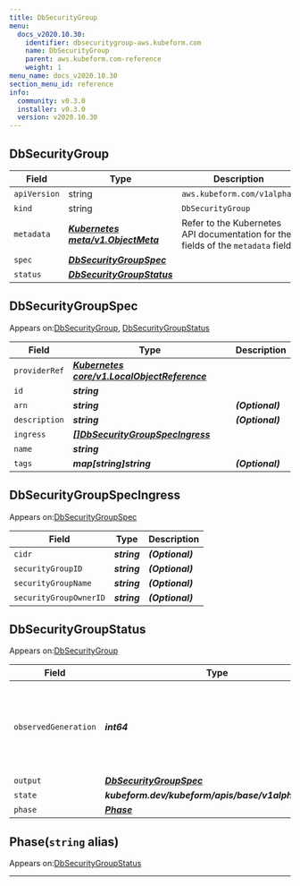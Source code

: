 ```yaml
---
title: DbSecurityGroup
menu:
  docs_v2020.10.30:
    identifier: dbsecuritygroup-aws.kubeform.com
    name: DbSecurityGroup
    parent: aws.kubeform.com-reference
    weight: 1
menu_name: docs_v2020.10.30
section_menu_id: reference
info:
  community: v0.3.0
  installer: v0.3.0
  version: v2020.10.30
---
```


## DbSecurityGroup
| Field | Type | Description |
| ------ | ----- | ----------- |
| `apiVersion` | string | `aws.kubeform.com/v1alpha1` |
|    `kind` | string | `DbSecurityGroup` |
| `metadata` | ***[Kubernetes meta/v1.ObjectMeta](https://v1-18.docs.kubernetes.io/docs/reference/generated/kubernetes-api/v1.18/#objectmeta-v1-meta)***|Refer to the Kubernetes API documentation for the fields of the `metadata` field.|
| `spec` | ***[DbSecurityGroupSpec](#dbsecuritygroupspec)***||
| `status` | ***[DbSecurityGroupStatus](#dbsecuritygroupstatus)***||
## DbSecurityGroupSpec

Appears on:[DbSecurityGroup](#dbsecuritygroup), [DbSecurityGroupStatus](#dbsecuritygroupstatus)

| Field | Type | Description |
| ------ | ----- | ----------- |
| `providerRef` | ***[Kubernetes core/v1.LocalObjectReference](https://v1-18.docs.kubernetes.io/docs/reference/generated/kubernetes-api/v1.18/#localobjectreference-v1-core)***||
| `id` | ***string***||
| `arn` | ***string***| ***(Optional)*** |
| `description` | ***string***| ***(Optional)*** |
| `ingress` | ***[[]DbSecurityGroupSpecIngress](#dbsecuritygroupspecingress)***||
| `name` | ***string***||
| `tags` | ***map[string]string***| ***(Optional)*** |
## DbSecurityGroupSpecIngress

Appears on:[DbSecurityGroupSpec](#dbsecuritygroupspec)

| Field | Type | Description |
| ------ | ----- | ----------- |
| `cidr` | ***string***| ***(Optional)*** |
| `securityGroupID` | ***string***| ***(Optional)*** |
| `securityGroupName` | ***string***| ***(Optional)*** |
| `securityGroupOwnerID` | ***string***| ***(Optional)*** |
## DbSecurityGroupStatus

Appears on:[DbSecurityGroup](#dbsecuritygroup)

| Field | Type | Description |
| ------ | ----- | ----------- |
| `observedGeneration` | ***int64***| ***(Optional)*** Resource generation, which is updated on mutation by the API Server.|
| `output` | ***[DbSecurityGroupSpec](#dbsecuritygroupspec)***| ***(Optional)*** |
| `state` | ***kubeform.dev/kubeform/apis/base/v1alpha1.State***| ***(Optional)*** |
| `phase` | ***[Phase](#phase)***| ***(Optional)*** |
## Phase(`string` alias)

Appears on:[DbSecurityGroupStatus](#dbsecuritygroupstatus)

---
